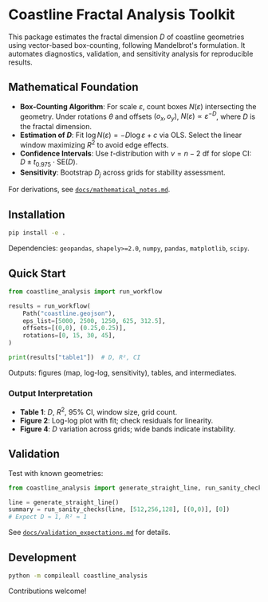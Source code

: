 # Coastline Fractal Analysis Toolkit

This package estimates the fractal dimension $D$ of coastline geometries using vector-based box-counting, following Mandelbrot's formulation. It automates diagnostics, validation, and sensitivity analysis for reproducible results.

## Mathematical Foundation

- **Box-Counting Algorithm**: For scale $\varepsilon$, count boxes $N(\varepsilon)$ intersecting the geometry. Under rotations $\theta$ and offsets $(o_x, o_y)$, $N(\varepsilon) \propto \varepsilon^{-D}$, where $D$ is the fractal dimension.
- **Estimation of $D$**: Fit $\log N(\varepsilon) = -D \log \varepsilon + c$ via OLS. Select the linear window maximizing $R^2$ to avoid edge effects.
- **Confidence Intervals**: Use $t$-distribution with $\nu = n-2$ df for slope CI: $D \pm t_{0.975} \cdot \mathrm{SE}(D)$.
- **Sensitivity**: Bootstrap $D_j$ across grids for stability assessment.

For derivations, see [`docs/mathematical_notes.md`](docs/mathematical_notes.md).

## Installation

```bash
pip install -e .
```

Dependencies: `geopandas`, `shapely>=2.0`, `numpy`, `pandas`, `matplotlib`, `scipy`.

## Quick Start

```python
from coastline_analysis import run_workflow

results = run_workflow(
    Path("coastline.geojson"),
    eps_list=[5000, 2500, 1250, 625, 312.5],
    offsets=[(0,0), (0.25,0.25)],
    rotations=[0, 15, 30, 45],
)

print(results["table1"])  # D, R², CI
```

Outputs: figures (map, log-log, sensitivity), tables, and intermediates.

### Output Interpretation

- **Table 1**: $D$, $R^2$, 95% CI, window size, grid count.
- **Figure 2**: Log-log plot with fit; check residuals for linearity.
- **Figure 4**: $D$ variation across grids; wide bands indicate instability.

## Validation

Test with known geometries:

```python
from coastline_analysis import generate_straight_line, run_sanity_checks

line = generate_straight_line()
summary = run_sanity_checks(line, [512,256,128], [(0,0)], [0])
# Expect D ≈ 1, R² ≈ 1
```

See [`docs/validation_expectations.md`](docs/validation_expectations.md) for details.

## Development

```bash
python -m compileall coastline_analysis
```

Contributions welcome!
